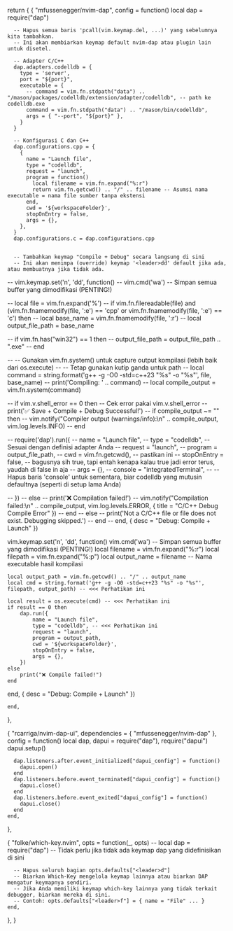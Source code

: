 return {
  {
    "mfussenegger/nvim-dap",
    config = function()
      local dap = require("dap")

      -- Hapus semua baris 'pcall(vim.keymap.del, ...)' yang sebelumnya kita tambahkan.
      -- Ini akan membiarkan keymap default nvim-dap atau plugin lain untuk disetel.

      -- Adapter C/C++
      dap.adapters.codelldb = {
        type = 'server',
        port = "${port}",
        executable = {
          -- command = vim.fn.stdpath("data") .. "/mason/packages/codelldb/extension/adapter/codelldb", -- path ke codelldb.exe
          command = vim.fn.stdpath("data") .. "/mason/bin/codelldb",
          args = { "--port", "${port}" },
        }
      }

      -- Konfigurasi C dan C++
      dap.configurations.cpp = {
        {
          name = "Launch file",
          type = "codelldb",
          request = "launch",
          program = function()
            local filename = vim.fn.expand("%:r")
            return vim.fn.getcwd() .. "/" .. filename -- Asumsi nama executable = nama file sumber tanpa ekstensi
          end,
          cwd = '${workspaceFolder}',
          stopOnEntry = false,
          args = {},
        },
      }
      dap.configurations.c = dap.configurations.cpp


      -- Tambahkan keymap "Compile + Debug" secara langsung di sini
      -- Ini akan menimpa (override) keymap '<leader>dd' default jika ada, atau membuatnya jika tidak ada.

--       vim.keymap.set('n', '<leader>dd', function()
--      vim.cmd('wa') -- Simpan semua buffer yang dimodifikasi (PENTING!)

--     local file = vim.fn.expand('%')
--     if vim.fn.filereadable(file) and (vim.fn.fnamemodify(file, ':e') == 'cpp' or vim.fn.fnamemodify(file, ':e') == 'c') then
--         local base_name = vim.fn.fnamemodify(file, ':r')
--         local output_file_path = base_name

--         if vim.fn.has("win32") == 1 then
--             output_file_path = output_file_path .. ".exe"
--         end

--         -- Gunakan vim.fn.system() untuk capture output kompilasi (lebih baik dari os.execute)
--         -- Tetap gunakan kutip ganda untuk path
--         local command = string.format('g++ -g -O0 -std=c++23 "%s" -o "%s"', file, base_name)
--         print('Compiling: ' .. command)
--         local compile_output = vim.fn.system(command)

--         if vim.v.shell_error == 0 then -- Cek error pakai vim.v.shell_error
--             print('✅ Save + Compile + Debug Successful!')
--             if compile_output ~= "" then
--                 vim.notify("Compiler output (warnings/info):\n" .. compile_output, vim.log.levels.INFO)
--             end

--             require('dap').run({
--                 name = "Launch file",
--                 type = "codelldb", -- Sesuai dengan definisi adapter Anda
--                 request = "launch",
--                 program = output_file_path,
--                 cwd = vim.fn.getcwd(), -- pastikan ini
--                 stopOnEntry = false, -- bagusnya sih true, tapi entah kenapa kalau true jadi error terus, yaudah di false in aja
--                 args = {},
--                 console = "integratedTerminal",
--                 -- Hapus baris 'console' untuk sementara, biar codelldb yang mutusin defaultnya (seperti di setup lama Anda)

--             })
--         else
--             print('❌ Compilation failed!')
--             vim.notify("Compilation failed:\n" .. compile_output, vim.log.levels.ERROR, { title = "C/C++ Debug Compile Error" })
--         end
--     else
--         print('Not a C/C++ file or file does not exist. Debugging skipped.')
--     end
-- end, { desc = "Debug: Compile + Launch" })



 vim.keymap.set('n', '<leader>dd', function()
    vim.cmd('wa') -- Simpan semua buffer yang dimodifikasi (PENTING!)
    local filename = vim.fn.expand("%:r")
    local filepath = vim.fn.expand("%:p")
    local output_name = filename -- Nama executable hasil kompilasi

    local output_path = vim.fn.getcwd() .. "/" .. output_name
    local cmd = string.format('g++ -g -O0 -std=c++23 "%s" -o "%s"', filepath, output_path) -- <<< Perhatikan ini

    local result = os.execute(cmd) -- <<< Perhatikan ini
    if result == 0 then
        dap.run({
            name = "Launch file",
            type = "codelldb", -- <<< Perhatikan ini
            request = "launch",
            program = output_path,
            cwd = '${workspaceFolder}',
            stopOnEntry = false,
            args = {},
        })
    else
        print("❌ Compile failed!")
    end
 end, { desc = "Debug: Compile + Launch" })



    end,
  },

  {
    "rcarriga/nvim-dap-ui",
    dependencies = { "mfussenegger/nvim-dap" },
    config = function()
      local dap, dapui = require("dap"), require("dapui")
      dapui.setup()

      dap.listeners.after.event_initialized["dapui_config"] = function()
        dapui.open()
      end
      dap.listeners.before.event_terminated["dapui_config"] = function()
        dapui.close()
      end
      dap.listeners.before.event_exited["dapui_config"] = function()
        dapui.close()
      end
    end,
  },

  {
    "folke/which-key.nvim",
    opts = function(_, opts)
      -- local dap = require("dap") -- Tidak perlu jika tidak ada keymap dap yang didefinisikan di sini

      -- Hapus seluruh bagian opts.defaults["<leader>d"]
      -- Biarkan Which-Key mengelola keymap lainnya atau biarkan DAP mengatur keymapnya sendiri.
      -- Jika Anda memiliki keymap which-key lainnya yang tidak terkait debugger, biarkan mereka di sini.
      -- Contoh: opts.defaults["<leader>f"] = { name = "File" ... }
    end,
  },
}